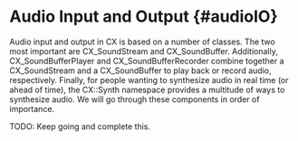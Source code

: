 Audio Input and Output {#audioIO}
======================

Audio input and output in CX is based on a number of classes. The two most important are CX_SoundStream and CX_SoundBuffer. 
Additionally, CX_SoundBufferPlayer and CX_SoundBufferRecorder combine together a CX_SoundStream and a CX_SoundBuffer to play back or record audio, respectively.
Finally, for people wanting to synthesize audio in real time (or ahead of time), the CX::Synth namespace provides a multitude of ways to synthesize audio.
We will go through these components in order of importance.

TODO: Keep going and complete this.